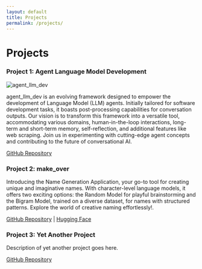 ```yaml
---
layout: default
title: Projects
permalink: /projects/
---
```


# Projects

### Project 1: Agent Language Model Development
![agent_llm_dev](/assets_files/blogs/projects/agent_llm_dev/llm_agents_15sec.gif)

agent_llm_dev is an evolving framework designed to empower the development of Language Model (LLM) agents. Initially tailored for software development tasks, it boasts post-processing capabilities for conversation outputs. Our vision is to transform this framework into a versatile tool, accommodating various domains, human-in-the-loop interactions, long-term and short-term memory, self-reflection, and additional features like web scraping. Join us in experimenting with cutting-edge agent concepts and contributing to the future of conversational AI.

[GitHub Repository](https://github.com/SDcodehub/agent_llm_dev)

### Project 2: make_over

Introducing the Name Generation Application, your go-to tool for creating unique and imaginative names. With character-level language models, it offers two exciting options: the Random Model for playful brainstorming and the Bigram Model, trained on a diverse dataset, for names with structured patterns. Explore the world of creative naming effortlessly!.

[GitHub Repository](https://github.com/SDcodehub/make_more) | 
[Hugging Face](https://huggingface.co/spaces/sagarsdesai/make_more)

### Project 3: Yet Another Project

Description of yet another project goes here.

[GitHub Repository](https://github.com/your-username/yet-another-project)
